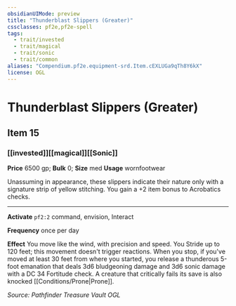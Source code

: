 ```yaml
---
obsidianUIMode: preview
title: "Thunderblast Slippers (Greater)"
cssclasses: pf2e,pf2e-spell
tags:
  - trait/invested
  - trait/magical
  - trait/sonic
  - trait/common
aliases: "Compendium.pf2e.equipment-srd.Item.cEXLUGa9qTh8Y6kX"
license: OGL
---
```

# Thunderblast Slippers (Greater)
## Item 15
### [[invested]][[magical]][[Sonic]]


**Price** 6500 gp; 
**Bulk** 0; **Size** med
**Usage** wornfootwear

Unassuming in appearance, these slippers indicate their nature only with a signature strip of yellow stitching. You gain a +2 item bonus to Acrobatics checks.

* * *

**Activate** `pf2:2` command, envision, Interact

**Frequency** once per day

**Effect** You move like the wind, with precision and speed. You Stride up to 120 feet; this movement doesn't trigger reactions. When you stop, if you've moved at least 30 feet from where you started, you release a thunderous 5-foot emanation that deals 3d6 bludgeoning damage and 3d6 sonic damage with a DC 34 Fortitude check. A creature that critically fails its save is also knocked [[Conditions/Prone|Prone]].

*Source: Pathfinder Treasure Vault*
*OGL*